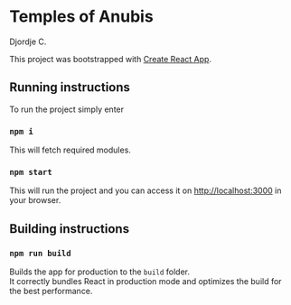 # Temples of Anubis

Djordje C.

This project was bootstrapped with [Create React App](https://github.com/facebook/create-react-app).

## Running instructions

To run the project simply enter

### `npm i`

This will fetch required modules.

### `npm start`

This will run the project and you can access it on
[http://localhost:3000](http://localhost:3000) in your browser.

## Building instructions

### `npm run build`

Builds the app for production to the `build` folder.\
It correctly bundles React in production mode and optimizes the build for the best performance.

